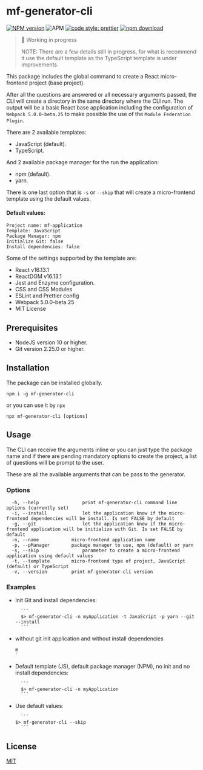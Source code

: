 # mf-generator-cli

[![NPM version](https://img.shields.io/npm/v/mf-generator-cli.svg?style=plastic)][npm-url]
![APM](https://img.shields.io/apm/l/react?style=plastic)
[![code style: prettier](https://img.shields.io/badge/code_style-prettier-ff69b4.svg?style=plastic)](https://github.com/prettier/prettier)
[![npm download](https://img.shields.io/npm/dm/mf-generator-cli.svg?style=plastic)][npm-url]

[npm-url]: https://www.npmjs.com/package/mf-generator-cli

> 🚧 Working in progress
>
> NOTE: There are a few details still in progress, for what is recommend it use the default template as the TypeScript template is under improvements.

This package includes the global command to create a React micro-frontend project (base project).

After all the questions are answered or all necessary arguments passed, the CLI will create a directory in the same directory where the CLI run. The output will be a basic React base application including the configuration of `Webpack 5.0.0-beta.25` to make possible the use of the `Module Federation Plugin`.

There are 2 available templates:

- JavaScript (default).
- TypeScript.

And 2 available package manager for the run the application:

- npm (default).
- yarn.

There is one last option that is `-s` or `--skip` that will create a micro-frontend template using the default values.

#### Default values:

    Project name: mf-application
    Template: JavaScript
    Package Manager: npm
    Initialize Git: false
    Install dependencies: false

Some of the settings supported by the template are:

- React v16.13.1
- ReactDOM v16.13.1
- Jest and Enzyme configuration.
- CSS and CSS Modules
- ESLint and Prettier config
- Webpack 5.0.0-beta.25
- MIT License

## Prerequisites

- NodeJS version 10 or higher.
- Git version 2.25.0 or higher.

## Installation

The package can be installed globally.

```
npm i -g mf-generator-cli
```

or you can use it by `npx`

```
npx mf-generator-cli [options]
```

## Usage

The CLI can receive the arguments inline or you can just type the package name and if there are pending mandatory options to create the project, a list of questions will be prompt to the user.

These are all the available arguments that can be pass to the generator.

### Options

```
  -h, --help				print mf-generator-cli command line options (currently set)
  -i, --install				let the application know if the micro-frontend dependencies will be install. Is set FALSE by default
  -g, --git					let the application know if the micro-frontend application will be initialize with Git. Is set FALSE by default
  -n, --name			micro-frontend application name
  -p, --pManager		package manager to use, npm (default) or yarn
  -s, --skip				parameter to create a micro-frontend application using default values
  -t, --template		micro-frontend type of project, JavaScript (default) or TypeScript
  -v, --version			print mf-generator-cli version
```

### Examples

- Init Git and install dependencies:

      	```
      	$> mf-generator-cli -n myApplication -t JavaScript -p yarn --git --install
      	```

- without git init application and without install dependencies

  ````
  m
  `

  ````

- Default template (JS), default package manager (NPM), no init and no install dependencies:

      	```
      	$> mf-generator-cli -n myApplication
      	```

- Use default values:

      	```
      $> mf-generator-cli --skip
      	```

## License

[MIT](./LICENSE)
